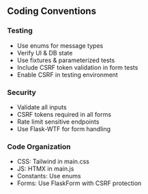 ## Coding Conventions
### Testing
- Use enums for message types
- Verify UI & DB state
- Use fixtures & parameterized tests
- Include CSRF token validation in form tests
- Enable CSRF in testing environment

### Security
- Validate all inputs
- CSRF tokens required in all forms
- Rate limit sensitive endpoints
- Use Flask-WTF for form handling

### Code Organization
- CSS: Tailwind in main.css
- JS: HTMX in main.js
- Constants: Use enums
- Forms: Use FlaskForm with CSRF protection

